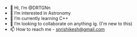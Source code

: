 - 👋 Hi, I’m @DRTGNn
- 👀 I’m interested in Astronomy 
- 🌱 I’m currently learning C++
- 💞️ I’m looking to collaborate on anything ig. (I'm new to this)
- 📫 How to reach me - snrishikesh@gmail.com

<!---
DRTGNn/DRTGNn is a ✨ special ✨ repository because its `README.md` (this file) appears on your GitHub profile.
You can click the Preview link to take a look at your changes.
--->

